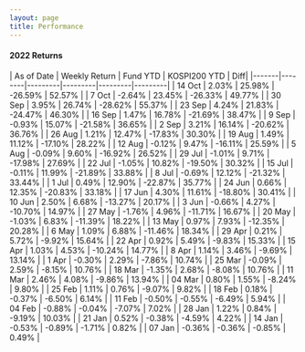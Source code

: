 ```yaml
---
layout: page
title: Performance
---
```


#### 2022 Returns

| As of Date | Weekly Return |  Fund YTD | KOSPI200 YTD | Diff|
|-------|--------|---------|---------|---------|---------|
| 14 Oct | 2.03% | 25.98% | -26.59% | 52.57% |
| 7 Oct | -2.64% | 23.45% | -26.33% | 49.77% |
| 30 Sep | 3.95% | 26.74% | -28.62% | 55.37% |
| 23 Sep | 4.24% | 21.83% | -24.47% | 46.30% |
| 16 Sep | 1.47% | 16.78% | -21.69% | 38.47% |
| 9 Sep | -0.93% | 15.07% | -21.58% | 36.65% |
| 2 Sep | 3.21% | 16.14% | -20.62% | 36.76% |
| 26 Aug | 1.21% | 12.47% | -17.83% | 30.30% |
| 19 Aug | 1.49% | 11.12% | -17.10% | 28.22% |
| 12 Aug | -0.12% | 9.47% | -16.11% | 25.59% |
| 5 Aug | -0.09% | 9.60% | -16.92% | 26.52% |
| 29 Jul | -1.01% | 9.71% | -17.98% | 27.69% |
| 22 Jul | -1.05% | 10.82% | -19.50% | 30.32% |
| 15 Jul | -0.11% | 11.99% | -21.89% | 33.88% |
| 8 Jul | -0.69% | 12.12% | -21.32% | 33.44% |
| 1 Jul | 0.49% | 12.90% | -22.87% | 35.77% |
| 24 Jun | 0.66% | 12.35% | -20.83% | 33.18% |
| 17 Jun | 4.30% | 11.61% | -18.80% | 30.41% |
| 10 Jun | 2.50% | 6.68% | -13.27% | 20.17% |
| 3 Jun | -0.66% | 4.27% | -10.70% | 14.97% |
| 27 May | -1.76% | 4.96% | -11.71% | 16.67% |
| 20 May | -1.03% | 6.83% | -11.39% | 18.22% |
| 13 May | 0.97% | 7.93% | -12.35% | 20.28% |
| 6 May | 1.09% | 6.88% | -11.46% | 18.34% |
| 29 Apr | 0.21% | 5.72% | -9.92% | 15.64% |
| 22 Apr | 0.92% | 5.49% | -9.83% | 15.33% |
| 15 Apr | 1.03% | 4.53% | -10.24% | 14.77% |
| 8 Apr | 1.14% | 3.46% | -9.69% | 13.14% |
| 1 Apr | -0.30% | 2.29% | -7.86% | 10.74% |
| 25 Mar | -0.09% | 2.59% | -8.15% | 10.76% |
| 18 Mar | -1.35% | 2.68% | -8.08% | 10.76% |
| 11 Mar | 2.46% | 4.08% | -9.86% | 13.94% |
| 04 Mar | 0.80% | 1.55% | -8.24% | 9.80% |
| 25 Feb | 1.11% | 0.76% | -9.07% | 9.82% |
| 18 Feb | 0.18% | -0.37% | -6.50% | 6.14% |
| 11 Feb | -0.50% | -0.55% | -6.49% | 5.94% |
| 04 Feb | -0.88% | -0.04% | -7.07% | 7.02% |
| 28 Jan | 1.22% | 0.84% | -9.19% | 10.03% |
| 21 Jan | 0.52% | -0.38% | -4.59% | 4.22% |
| 14 Jan | -0.53% | -0.89% | -1.71% | 0.82% |
| 07 Jan | -0.36% | -0.36% | -0.85% | 0.49% |